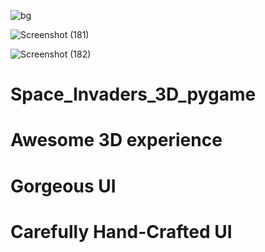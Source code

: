 ![bg](https://user-images.githubusercontent.com/70796547/115232439-53216180-a134-11eb-95b1-d07e32228f7b.png)

![Screenshot (181)](https://user-images.githubusercontent.com/70796547/115231370-1bfe8080-a133-11eb-8a0b-31cc6d4d42a2.png)

![Screenshot (182)](https://user-images.githubusercontent.com/70796547/115232957-ec507800-a134-11eb-8e5b-e3a5e8225c40.png)
# Space_Invaders_3D_pygame
# Awesome 3D experience
# Gorgeous UI
# Carefully Hand-Crafted UI

